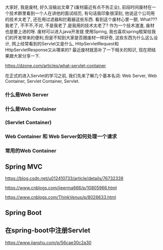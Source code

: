 
大家好, 我是废材, 好久没输出文章了(废材最近有点不务正业), 前段时间废材在一个技术群里看到一个人在讲他的面试经历, 有句话我印象很深刻, 他说这个公司用的技术太老了, 
还在用过滤器和拦截器这些东西. 看到这个废材心里一颤, What??? 我老了, 不不不,不对, 不是我老了.是我用的技术太老了? 作为一个技术渣渣, 废材也是要上进的呀. 废材可以进入java开发就
使用Spring, 我也喜欢spring框架给我们的开发带来的便利,但是不知到大家是否跟废材一样好奇, 这些东西为什么这么设计, 网上经常看到的Servlet又是什么, HttpServletRequest和HttpServletResponse又从哪来的?
最近废材就恶补了一下相关的知识, 现在把结果跟大家分享一下. 
 
https://dzone.com/articles/what-servlet-container

在正式的进入Servlet的学习之前, 我们先来了解几个基本名词: Web Server, Web Container, Servlet Container, Servlet.

### 什么是Web Server


### 什么是Web Container 
### (Servlet Container)

### Web Container 和 Web Server如何处理一个请求


### 常用的Web Container


## Spring MVC

https://blog.csdn.net/u012410733/article/details/76732339

https://www.cnblogs.com/jieerma666/p/10805966.html

https://www.cnblogs.com/ThinkVenus/p/8026633.html

## Spring Boot 


## 在spring-boot中注册Servlet
https://www.jianshu.com/p/56cae30c2a30
